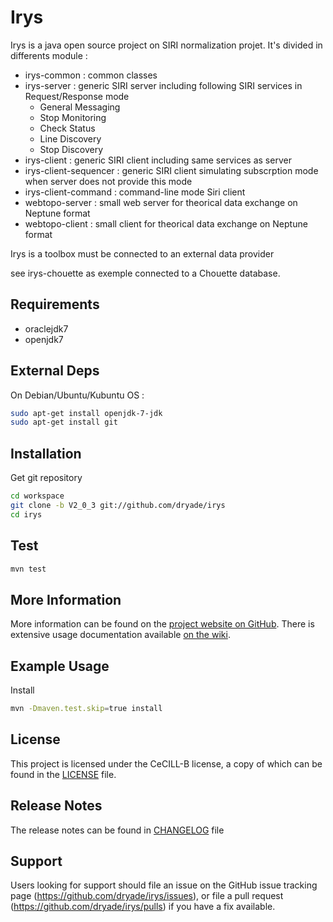 # Irys

Irys is a java open source project on SIRI normalization projet. It's divided in differents module : 
* irys-common : common classes
* irys-server : generic SIRI server including following SIRI services in Request/Response mode
  * General Messaging
  * Stop Monitoring
  * Check Status
  * Line Discovery
  * Stop Discovery
* irys-client : generic SIRI client including same services as server
* irys-client-sequencer : generic SIRI client simulating subscrption mode when server does not provide this mode
* irys-client-command : command-line mode Siri client 
* webtopo-server : small web server for theorical data exchange on Neptune format
* webtopo-client : small client for theorical data exchange on Neptune format

Irys is a toolbox must be connected to an external data provider 

see irys-chouette as exemple connected to a Chouette database.

Requirements
------------
 
* oraclejdk7
* openjdk7

External Deps
-------------
On Debian/Ubuntu/Kubuntu OS : 
```sh
sudo apt-get install openjdk-7-jdk 
sudo apt-get install git
```

Installation
------------
 
Get git repository
```sh
cd workspace
git clone -b V2_0_3 git://github.com/dryade/irys
cd irys
```

Test
----

```sh
mvn test
```

More Information
----------------
 
More information can be found on the [project website on GitHub](http://github.com/dryade/irys). 
There is extensive usage documentation available [on the wiki](https://github.com/dryade/irys/wiki).

Example Usage 
-------------

Install 
```sh
mvn -Dmaven.test.skip=true install
```

License
-------
 
This project is licensed under the CeCILL-B license, a copy of which can be found in the [LICENSE](https://github.com/dryade/irys/blob/master/LICENSE.md) file.

Release Notes
-------------

The release notes can be found in [CHANGELOG](https://github.com/dryade/irys/blob/master/CHANGELOG.md) file 
 
Support
-------
 
Users looking for support should file an issue on the GitHub issue tracking page (https://github.com/dryade/irys/issues), or file a pull request (https://github.com/dryade/irys/pulls) if you have a fix available.
